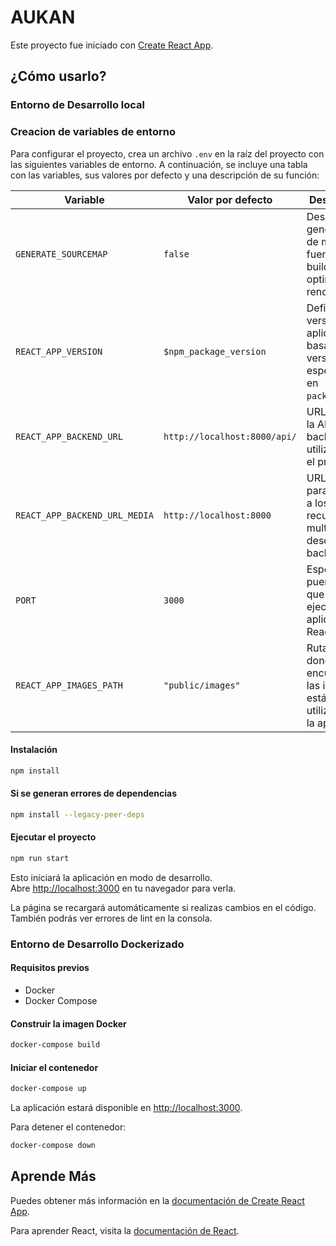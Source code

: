 # AUKAN

Este proyecto fue iniciado con [Create React App](https://github.com/facebook/create-react-app).

## ¿Cómo usarlo?

### Entorno de Desarrollo local

### Creacion de variables de entorno

Para configurar el proyecto, crea un archivo `.env` en la raíz del proyecto con las siguientes variables de entorno. A continuación, se incluye una tabla con las variables, sus valores por defecto y una descripción de su función:

| Variable                        | Valor por defecto                    | Descripción                                                                 |
|---------------------------------|--------------------------------------|-----------------------------------------------------------------------------|
| `GENERATE_SOURCEMAP`           | `false`                              | Desactiva la generación de mapas de fuente en el build para optimizar el rendimiento. |
| `REACT_APP_VERSION`            | `$npm_package_version`               | Define la versión de la aplicación basada en la versión especificada en `package.json`. |
| `REACT_APP_BACKEND_URL`        | `http://localhost:8000/api/`         | URL base de la API backend utilizada por el proyecto.                                   |
| `REACT_APP_BACKEND_URL_MEDIA`  | `http://localhost:8000`              | URL base para acceder a los recursos multimedia desde el backend.                       |
| `PORT`                         | `3000`                               | Especifica el puerto en el que se ejecuta la aplicación React.                          |
| `REACT_APP_IMAGES_PATH`        | `"public/images"`                   | Ruta relativa donde se encuentran las imágenes estáticas utilizadas por la aplicación.   |

#### Instalación

```bash
npm install
```

#### Si se generan errores de dependencias

```bash
npm install --legacy-peer-deps
```

#### Ejecutar el proyecto

```bash
npm run start
```

Esto iniciará la aplicación en modo de desarrollo.  
Abre [http://localhost:3000](http://localhost:3000) en tu navegador para verla.

La página se recargará automáticamente si realizas cambios en el código.  
También podrás ver errores de lint en la consola.

### Entorno de Desarrollo Dockerizado

#### Requisitos previos

- Docker
- Docker Compose

#### Construir la imagen Docker

```bash
docker-compose build
```

#### Iniciar el contenedor

```bash
docker-compose up
```

La aplicación estará disponible en [http://localhost:3000](http://localhost:3000).

Para detener el contenedor:

```bash
docker-compose down
```

## Aprende Más

Puedes obtener más información en la [documentación de Create React App](https://facebook.github.io/create-react-app/docs/getting-started).

Para aprender React, visita la [documentación de React](https://reactjs.org/).
